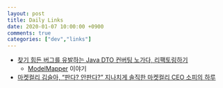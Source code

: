 ```yaml
---
layout: post
title: Daily Links
date: 2020-01-07 10:00:00 +0900
comments: true
categories: ["dev","links"]
---
```


* [찾기 힘든 버그를 유발하는 Java DTO 컨버팅 노가다, 리팩토링하기](https://baek.dev/post/15/)
  * [ModelMapper](http://modelmapper.org/) 이야기
* [마켓컬리 김슬아, “판다? 안판다?” 지나치게 솔직한 마켓컬리 CEO 소피의 하루](https://www.youtube.com/watch?v=ZFhZ--K62oY)

